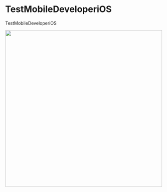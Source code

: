 # TestMobileDeveloperiOS
TestMobileDeveloperiOS



<img src="[https://github.com/DanilaBolshakov1999/TestMobileDeveloperiOS/assets/47753945/23062096-0c32-466e-948f-c86ec9d874f2]" height="500" />

